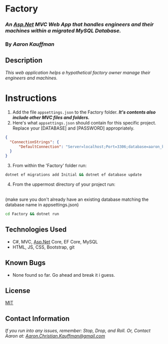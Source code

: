 # Factory

### ***An [Asp.Net](http://asp.Net) MVC Web App that handles engineers and their machines within a migrated MySQL Database.***

### **By *Aaron Kauffman***

## **Description**

*This web application helps a hypothetical factory owner manage their engineers and machines.* 

# Instructions

1. Add the file `appsettings.json` to the Factory folder. ***It's contents also include other MVC files and folders.***
2. Here's what `appsettings.json` should contain for this specific project. Replace your [DATABASE] and [PASSWORD] appropriately.

```json
{
  "ConnectionStrings": {
      "DefaultConnection": "Server=localhost;Port=3306;database=aaron_kauffman;uid=root;pwd=password;"
  }
}
```

3. From within the 'Factory' folder run: 

```bash
dotnet ef migrations add Initial && dotnet ef database update
```

4. From the uppermost directory of your project run:
<br>
(make sure you don't already have an existing database matching the database name in appsettings.json)

```bash
cd Factory && dotnet run
```

## **Technologies Used**

- C#, MVC, [Asp.Net](http://asp.Net) Core, EF Core, MySQL
- HTML, JS, CSS, Bootstrap, git

## **Known Bugs**

- None found so far. Go ahead and break it i guess.

## **License**

[MIT](https://choosealicense.com/licenses/mit/)

## **Contact Information**

*If you run into any issues, remember: Stop, Drop, and Roll. Or, Contact Aaron at: [Aaron.Christian.Kauffman@gmail.com](mailto:Aaron.Christian.Kauffman@gmail.com)*